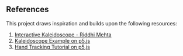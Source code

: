 ## References

This project draws inspiration and builds upon the following resources:

1. [Interactive Kaleidoscope - Riddhi Mehta](https://editor.p5js.org/ri1/sketches/nfzi4e0V5)
2. [Kaleidoscope Example on p5.js](https://p5js.org/examples/repetition-kaleidoscope/)
3. [Hand Tracking Tutorial on p5.js](https://p5js.org/tutorials/speak-with-your-hands/)
